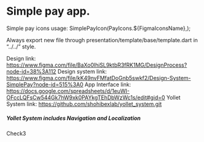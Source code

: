 # Simple pay app.

Simple pay icons usage:
SimplePayIcon(PayIcons.${FigmaIconsName},);

Always export new file through presentation/template/base/template.dart in “../../” style.

Design link: https://www.figma.com/file/BaXo0lhiSL9ktbR3fRK1MG/DesignProcess?node-id=38%3A112
Design system link: https://www.figma.com/file/kK49nvFMfatDoGnb5swkf2/Design-System-SimplePay?node-id=515%3A0
App Interface link: https://docs.google.com/spreadsheets/d/1euWI-OFccLQFsCw544Gk7hW9xk0PAYkgTEhDbWzWc1s/edit#gid=0
Yollet System link: https://github.com/shohibexlab/yollet_system.git
##### Yollet System includes Navigation and Localization

Check3
